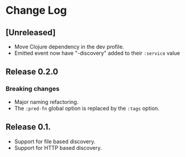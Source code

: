 # Change Log

## [Unreleased]

- Move Clojure dependency in the dev profile.
- Emitted event now have "-discovery" added to their `:service` value
## Release 0.2.0

### Breaking changes

- Major naming refactoring.
- The `:pred-fn` global option is replaced by the `:tags` option.

## Release 0.1.

- Support for file based discovery.
- Support for HTTP based discovery.
